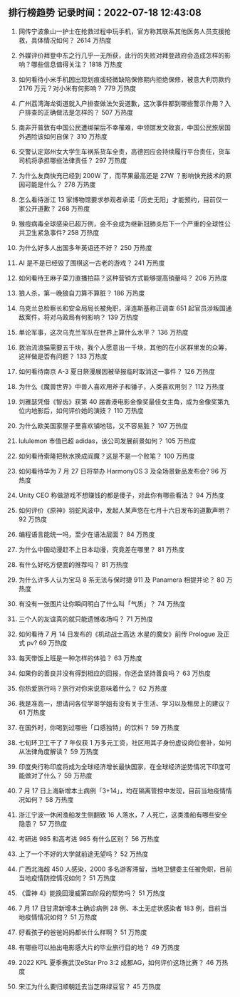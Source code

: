 
## 排行榜趋势 记录时间：2022-07-18 12:43:08
  
  1. 网传宁波象山一护士在抢救过程中玩手机，官方称其联系其他医务人员支援抢救，具体情况如何？ 2614 万热度
    
  2. 外媒评价拜登中东之行几乎一无所获，此行的失败对拜登政府会造成怎样的影响？哪些信息值得关注？ 1818 万热度
    
  3. 如何看待小米手机因出现划痕或轻微缺陷保修期内拒绝保修，被意大利罚款约 2176 万元？对小米有何影响？ 779 万热度
    
  4. 广州荔湾海龙街道就入户排查做法欠妥道歉，这次事件都到哪些警示作用？入户排查的正确做法是怎样的？ 507 万热度
    
  5. 南非开普敦有中国公民遭绑架后不幸罹难，中领馆发文致哀，中国公民旅居国外遇险该如何自保？ 310 万热度
    
  6. 交警认定郑州女大学生车祸系货车全责，高德回应会持续履行平台责任，货车司机将承担哪些法律责任？ 297 万热度
    
  7. 为什么友商快充已经到 200W 了，而苹果最高还是 27W ？影响快充技术的原因可能是什么？ 278 万热度
    
  8. 怎么看待浙江 13 家博物馆要求参观者承诺「历史无阳」才能预约，目前仅一家公开道歉？ 268 万热度
    
  9. 猴痘病毒全球感染已超万例，会不会成为继新冠肺炎后下一个严重的全球性公共卫生紧急事件? 258 万热度
    
  10. 为什么好多人出国多年英语还不好？ 250 万热度
    
  11. AI 是不是已经毁了围棋这一古老的游戏？ 241 万热度
    
  12. 如何看待王麻子菜刀直播拍蒜？这种营销方式能够提高销量吗？ 206 万热度
    
  13. 狼人杀，第一晚狼自刀算不算脏？ 186 万热度
    
  14. 乌克兰总检察长和安全局局长被免职，泽连斯基称正调查 651 起官员涉叛国通敌案件，将对乌政局有何影响？ 139 万热度
    
  15. 单论军事，这次乌克兰军队在世界上算什么水平？ 136 万热度
    
  16. 救治流浪猫需要五千块，我个人愿意出一千块，其他的在小区群里发的众筹，这样做是否有问题？ 133 万热度
    
  17. 如何看待南京 A-3 夏日祭漫展因被举报临时取消这一事件？ 126 万热度
    
  18. 为什么《魔兽世界》中兽人喜欢用斧子和锤子，人类喜欢用剑？ 112 万热度
    
  19. 刘雅瑟凭借《智齿》获第 40 届香港电影金像奖最佳女主角，成为金像奖第九位内地影后，如何评价她的演技？ 110 万热度
    
  20. 为什么欧美国家屋子里喜欢铺地毯，又不容易脏？ 107 万热度
    
  21. lululemon 市值已超 adidas，该公司发展前景如何？ 105 万热度
    
  22. 如何看待索隆把秋水换成阎魔？这是不是一个败笔？ 100 万热度
    
  23. 如何看待华为 7 月 27 日将举办 HarmonyOS 3 及全场景新品发布会? 96 万热度
    
  24. Unity CEO 称做游戏不想赚钱的都是傻子，对此你有哪些看法？ 94 万热度
    
  25. 如何评价《原神》羽蛇风波中，发起人某声悠在七月十六日发布的道歉声明？ 92 万热度
    
  26. 编程语言能统一吗，至少在语法层面？ 84 万热度
    
  27. 为什么中国动漫赶不上日本动漫，究竟差在哪里？ 81 万热度
    
  28. 有什么好吃方便面的推荐吗？ 81 万热度
    
  29. 为什么许多人认为宝马 8 系无法与保时捷 911 及 Panamera 相提并论？ 80 万热度
    
  30. 有没有一张图片让你瞬间明白了什么叫「气质」？ 74 万热度
    
  31. 三个人的友谊真的就只能遗憾收场吗？ 71 万热度
    
  32. 如何看待 7 月 14 日发布的《机动战士高达 水星的魔女》前传 Prologue 及正式 pv? 69 万热度
    
  33. 每天带饭上班是一种怎样的体验？ 63 万热度
    
  34. 如果你的善良并没有得到相应的回报，你还会坚持善良吗？ 63 万热度
    
  35. 你热爱旅行吗？旅行对你来说意味着什么？ 62 万热度
    
  36. 我是准高一，想请问各位学哥学姐有没有关于生活、学习以及租房上的建议？ 61 万热度
    
  37. 在国外时，你喝到过哪些「口感独特」的饮料？ 59 万热度
    
  38. 七旬环卫工干了 7 年仅获 1 万多元工资，社区用其子身份虚设岗位套补，如何从法律角度解读？ 59 万热度
    
  39. 印度央行称印度将成为全球经济增长最快国家，在全球经济逆势情况下印度可能做对了什么？ 59 万热度
    
  40. 7 月 17 日上海新增本土病例「3+14」，均在隔离管控中发现，目前当地疫情情况如何？ 58 万热度
    
  41. 浙江宁波一休闲渔船发生侧翻致 16 人落水，7 人死亡，这类渔船有哪些安全隐患？ 57 万热度
    
  42. 考研进 985 和高考进 985 有什么区别？ 56 万热度
    
  43. 上了一个不好的大学就前途无望吗？ 52 万热度
    
  44. 广西北海超 450 人感染，2000 多名游客滞留，当地卫健委主任被免职，目前当地疫情防控情况如何？ 51 万热度
    
  45. 《雷神 4》能挽回漫威第四阶段的颓势吗？ 51 万热度
    
  46. 7 月 17 日甘肃新增本土确诊病例 28 例、本土无症状感染者 183 例，目前当地疫情情况如何？ 51 万热度
    
  47. 好看孩子的爸爸妈妈都长什么样啊？ 51 万热度
    
  48. 有哪些可以拍出电影感大片的毕业旅行目的地？ 49 万热度
    
  49. 2022 KPL 夏季赛武汉eStar Pro 3:2 成都AG，如何评价这场比赛？ 46 万热度
    
  50. 宋江为什么要归顺朝廷去当芝麻绿豆官？ 45 万热度
    